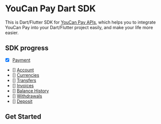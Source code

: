 # YouCan Pay Dart SDK

This is Dart/Flutter SDK for [YouCan Pay APIs](https://youcanpay.com/docs), which helps you to integrate YouCan Pay into your Dart/Flutter project easily, and make your life more easier.

## SDK progress

- [x] [Payment](https://youcanpay.com/docs/api#payment)
- [] [Account](https://youcanpay.com/docs/api#account)
- [] [Currencies](https://youcanpay.com/docs/api#currencies)
- [] [Transfers](https://youcanpay.com/docs/api#transfers)
- [] [Invoices](https://youcanpay.com/docs/api#invoices)
- [] [Balance History](https://youcanpay.com/docs/api#balance_history)
- [] [Withdrawals](https://youcanpay.com/docs/api#withdrawals)
- [] [Deposit](https://youcanpay.com/docs/api#deposit)


## Get Started
